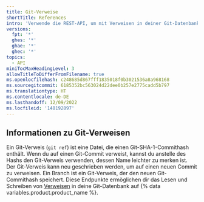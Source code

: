 ```yaml
---
title: Git-Verweise
shortTitle: References
intro: 'Verwende die REST-API, um mit Verweisen in deiner Git-Datenbank in {% data variables.product.product_name %} zu interagieren.'
versions:
  fpt: '*'
  ghes: '*'
  ghae: '*'
  ghec: '*'
topics:
  - API
miniTocMaxHeadingLevel: 3
allowTitleToDifferFromFilename: true
ms.openlocfilehash: c248685d867fff1835018f0b3021536a8a968168
ms.sourcegitcommit: 6185352bc563024d22dee0b257e2775cadd5b797
ms.translationtype: HT
ms.contentlocale: de-DE
ms.lasthandoff: 12/09/2022
ms.locfileid: '148192897'
---
```

## Informationen zu Git-Verweisen

Ein Git-Verweis (`git ref`) ist eine Datei, die einen Git-SHA-1-Commithash enthält. Wenn du auf einen Git-Commit verweist, kannst du anstelle des Hashs den Git-Verweis verwenden, dessen Name leichter zu merken ist. Der Git-Verweis kann neu geschrieben werden, um auf einen neuen Commit zu verweisen. Ein Branch ist ein Git-Verweis, der den neuen Git-Commithash speichert. Diese Endpunkte ermöglichen dir das Lesen und Schreiben von [Verweisen](https://git-scm.com/book/en/v2/Git-Internals-Git-References) in deine Git-Datenbank auf {% data variables.product.product_name %}.
